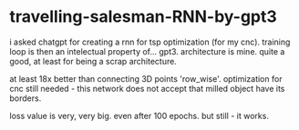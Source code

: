 # travelling-salesman-RNN-by-gpt3
i asked chatgpt for creating a rnn for tsp optimization (for my cnc). 
training loop is then an intelectual property of... gpt3. 
architecture is mine. quite a good, at least for being a scrap architecture.

at least 18x better than connecting 3D points 'row_wise'. 
optimization for cnc still needed - this network does not accept that milled object have its borders.

loss value is very, very big. even after 100 epochs. but still - it works.
